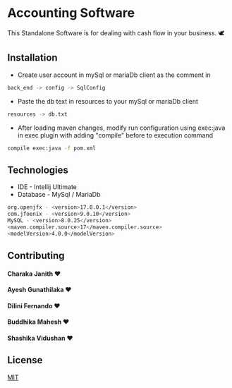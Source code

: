 # Accounting Software

This Standalone Software is for dealing with cash flow in your business. 🕊

## Installation

* Create user account in mySql or mariaDb client as the comment in
```bash
back_end -> config -> SqlConfig
```
* Paste the db text in resources to your mySql or mariaDb client
```bash
resources -> db.txt
```
* After loading maven changes, modify run configuration using exec:java in exec plugin with adding "compile" before to execution command
```bash
compile exec:java -f pom.xml
```

## Technologies

* IDE - Intellij Ultimate
* Database - MySql / MariaDb
```bash
org.openjfx - <version>17.0.0.1</version>
com.jfoenix - <version>9.0.10</version>
MySQL - <version>8.0.25</version>
<maven.compiler.source>17</maven.compiler.source>
<modelVersion>4.0.0</modelVersion>
```

## Contributing
#### Charaka Janith ♥️
#### Ayesh Gunathilaka ♥️
#### Dilini Fernando ♥️
#### Buddhika Mahesh ♥️
#### Shashika Vidushan ♥️

## License
[MIT](https://choosealicense.com/licenses/mit/)
